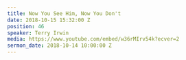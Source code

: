 ```yaml
---
title: Now You See Him, Now You Don't
date: 2018-10-15 15:32:00 Z
position: 46
speaker: Terry Irwin
media: https://www.youtube.com/embed/w36rMIrv54k?ecver=2
sermon_date: 2018-10-14 10:00:00 Z
---
```


